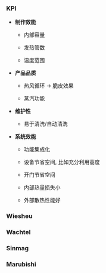 ### KPI

- **制作效能**

    - 内部容量

    - 发热管数

    - 温度范围

- **产品品质**

    - 热风循环 -> 脆皮效果

    - 蒸汽功能

- **维护性**

    - 易于清洗/自动清洗

- **系统效能**

    - 功能集成化

    - 设备节省空间, 比如充分利用高度

    - 开门节省空间

    - 内部热量损失小

    - 外部散热性能好

### Wiesheu

### Wachtel

### Sinmag

### Marubishi






